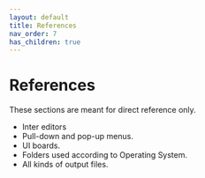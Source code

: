```yaml
---
layout: default
title: References
nav_order: 7
has_children: true
---
```

# References

These sections are meant for direct reference only.

* Inter editors
* Pull-down and pop-up menus.
* UI boards.
* Folders used according to Operating System.
* All kinds of output files.
